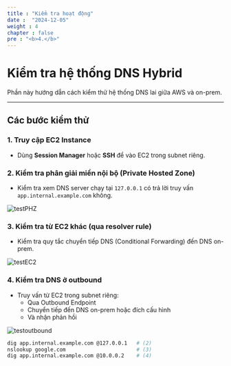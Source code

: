 ```yaml
---
title : "Kiểm tra hoạt động"
date :  "2024-12-05"
weight : 4
chapter : false
pre : "<b>4.</b>"
---
```


# Kiểm tra hệ thống DNS Hybrid

Phần này hướng dẫn cách kiểm thử hệ thống DNS lai giữa AWS và on-prem.

---

## Các bước kiểm thử

### 1. Truy cập EC2 Instance
- Dùng **Session Manager** hoặc **SSH** để vào EC2 trong subnet riêng.

### 2. Kiểm tra phân giải miền nội bộ (Private Hosted Zone)
- Kiểm tra xem DNS server chạy tại `127.0.0.1` có trả lời truy vấn `app.internal.example.com` không.

![testPHZ](/images/setup/testPHZ.png)

### 3. Kiểm tra từ EC2 khác (qua resolver rule)
- Kiểm tra quy tắc chuyển tiếp DNS (Conditional Forwarding) đến DNS on-prem.

![testEC2](/images/setup/testEC2.png)

### 4. Kiểm tra DNS ở outbound
- Truy vấn từ EC2 trong subnet riêng:
  - Qua Outbound Endpoint
  - Chuyển tiếp đến DNS on-prem hoặc đích cấu hình
  - Và nhận phản hồi

![testoutbound](/images/setup/testoutbound.png)

```bash
dig app.internal.example.com @127.0.0.1   # (2)
nslookup google.com                       # (3)
dig app.internal.example.com @10.0.0.2    # (4)
